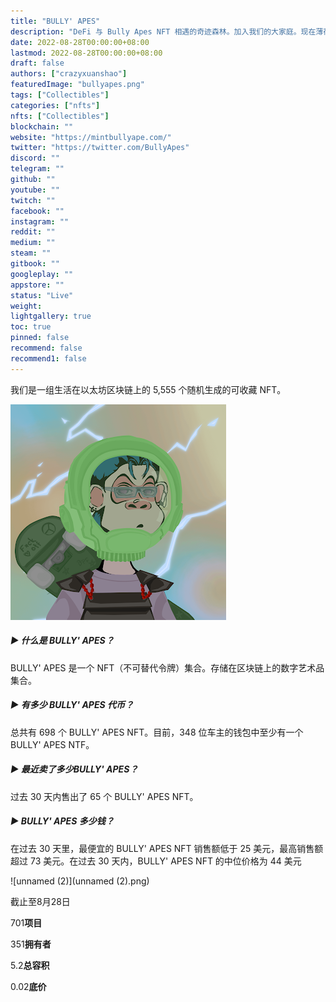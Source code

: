 ```yaml
---
title: "BULLY' APES"
description: "DeFi 与 Bully Apes NFT 相遇的奇迹森林。加入我们的大家庭。现在薄荷：mintbullyape.com"
date: 2022-08-28T00:00:00+08:00
lastmod: 2022-08-28T00:00:00+08:00
draft: false
authors: ["crazyxuanshao"]
featuredImage: "bullyapes.png"
tags: ["Collectibles"]
categories: ["nfts"]
nfts: ["Collectibles"]
blockchain: ""
website: "https://mintbullyape.com/"
twitter: "https://twitter.com/BullyApes"
discord: ""
telegram: ""
github: ""
youtube: ""
twitch: ""
facebook: ""
instagram: ""
reddit: ""
medium: ""
steam: ""
gitbook: ""
googleplay: ""
appstore: ""
status: "Live"
weight: 
lightgallery: true
toc: true
pinned: false
recommend: false
recommend1: false
---
```

我们是一组生活在以太坊区块链上的 5,555 个随机生成的可收藏 NFT。

![unnamed](unnamed.png)

##### ▶ 什么是 BULLY' APES？

BULLY' APES 是一个 NFT（不可替代令牌）集合。存储在区块链上的数字艺术品集合。

##### ▶ 有多少 BULLY' APES 代币？

总共有 698 个 BULLY' APES NFT。目前，348 位车主的钱包中至少有一个 BULLY' APES NTF。

##### ▶ 最近卖了多少BULLY' APES？

过去 30 天内售出了 65 个 BULLY' APES NFT。

##### ▶ BULLY' APES 多少钱？

在过去 30 天里，最便宜的 BULLY' APES NFT 销售额低于 25 美元，最高销售额超过 73 美元。在过去 30 天内，BULLY' APES NFT 的中位价格为 44 美元

![unnamed (2)](unnamed (2).png)

截止至8月28日

701**项目**

351**拥有者**

5.2**总容积**

0.02**底价**